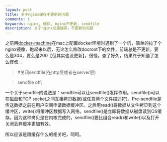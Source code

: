 ```yaml
---
layout: post
title: 关于nginx缓存不更新的问题
comments: 1
keywords: nginx, 缓存, nginx不更新, sendfile
description: 关于nginx总是缓存，不更新的问题
---
```


之前用[docker-machine](https://docs.docker.com/machine/)在mac上配置docker环境时遇到了一个坑，简单的拉了个nginx镜像，跑起来以后，无论怎么修改docroot下的文件，前端总是不更新，要么是304，要么是200【但其实也没更新】，很怪，查了好久，结果终于知道了怎么修改...

 > #关闭sendfile(在http层或者在server层)

 > sendfile off;

 一个关于sendfile的说法是：sendfile可以让sendfile()发挥作用。sendfile()可以在磁盘和TCP socket之间互相拷贝数据(或任意两个文件描述符)。Pre-sendfile是传送数据之前在用户空间申请数据缓冲区。之后用read()将数据从文件拷贝到这个缓冲区，write()将缓冲区数据写入网络。sendfile()是立即将数据从磁盘读到OS缓存。因为这种拷贝是在内核完成的，sendfile()要比组合read()和write()以及打开关闭丢弃缓冲更加有效。

 所以应该是跟缓存什么的相关吧，呵呵。
